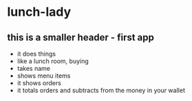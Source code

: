 # lunch-lady

## this is a smaller header - first app

- it does things
- like a lunch room, buying
- takes name
- shows menu items
- it shows orders
- it totals orders and subtracts from the money in your wallet